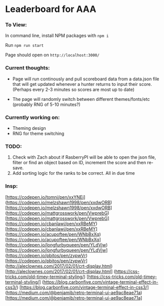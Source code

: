 # Leaderboard for AAA

### To View:

In command line, install NPM packages with `npm i`

Run `npm run start`

Page should open on `http://localhost:3000/`

### Current thoughts:

- Page will run continously and pull scoreboard data from a data.json file that will get updated whenever a hunter returns to input their score. (Perhaps every 2-3 minutes so scores are most up to date)

- The page will randomly switch between different themes/fonts/etc (probably RNG of 5-10 minutes?)

### Currently working on:

- Theming design
- RNG for theme switching

### TODO:

1. Check with Zach about if RasberryPI will be able to open the json file, filter or find an object based on ID, increment the score and then re-save.
2. Add sorting logic for the ranks to be correct. All in due time

### Insp:

[https://codepen.io/tomni/pen/xxYNEj]
(https://codepen.io/melzshawn1998/pen/xxdwORB) [https://codepen.io/melzshawn1998/pen/xxdwORB]
(https://codepen.io/mattgrosswork/pen/VwprebG) [https://codepen.io/mattgrosswork/pen/VwprebG]
(https://codepen.io/cbanlawi/pen/xxRBeMY) [https://codepen.io/cbanlawi/pen/xxRBeMY]
(https://codepen.io/acupoftee/pen/WNbBxXq) [https://codepen.io/acupoftee/pen/WNbBxXq]
(https://codepen.io/longfurbyqueen/pen/YLdVjw) [https://codepen.io/longfurbyqueen/pen/YLdVjw]
(https://codepen.io/pbitos/pen/zypwVr) [https://codepen.io/pbitos/pen/zypwVr]
(http://aleclownes.com/2017/02/01/crt-display.html) [http://aleclownes.com/2017/02/01/crt-display.html]
(https://css-tricks.com/old-timey-terminal-styling/) [https://css-tricks.com/old-timey-terminal-styling/]
(https://blog.carbonfive.com/vintage-terminal-effect-in-css3/) [https://blog.carbonfive.com/vintage-terminal-effect-in-css3/]
(https://medium.com/@benjamib/retro-terminal-ui-ae9ac8eae71a) [https://medium.com/@benjamib/retro-terminal-ui-ae9ac8eae71a]
